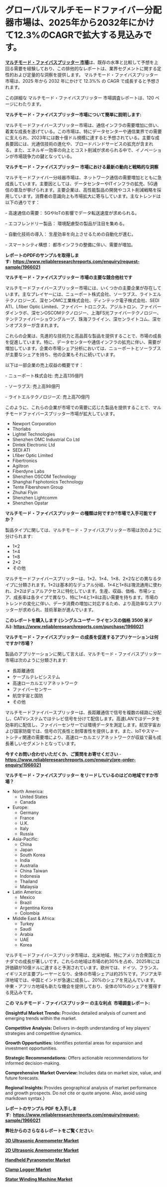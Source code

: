 <p><h1>グローバルマルチモードファイバー分配器市場は、2025年から2032年にかけて12.3%のCAGRで拡大する見込みです。</h1></p><p data-sourcepos="1:1-1:157"><strong><a href="https://www.reliableresearchreports.com/multimode-fiber-splitter-r1966021?utm_campaign=110&utm_medium=36&utm_source=Github&utm_content=ia&utm_term=10042025&utm_id=multimode-fiber-splitter">マルチモード・ファイバスプリッター 市場</a></strong>は、既存の水準と比較して予想を上回る需要を経験しており、この排他的なレポートは、業界セグメントに関する定性的および定量的な洞察を提供します。 マルチモード・ファイバスプリッター 市場は、2025 年から 2032 年にかけて 12.3%% の CAGR で成長すると予想されます。</p>
<p data-sourcepos="3:1-3:50">この詳細な マルチモード・ファイバスプリッター 市場調査レポートは、120 ページにわたります。</p>
<p><strong>マルチモード・ファイバスプリッター市場について簡単に説明します:</strong></p>
<p><p>マルチモードファイバースプリッター市場は、通信インフラの需要増加に伴い、着実な成長を遂げている。この市場は、特にデータセンターや通信業界での需要に支えられ、2023年には数十億ドル規模に達すると予想されている。主要な成長要因には、光通信技術の進化や、ブロードバンドサービスの拡充が含まれる。また、エネルギー効率の向上とコスト削減が求められる中で、イノベーションが市場競争力の鍵となっている。</p></p>
<p><strong>マルチモード・ファイバスプリッター 市場における最新の動向と戦略的な洞察</strong></p>
<p><p>マルチモードファイバー分岐器市場は、ネットワーク通信の需要増加とともに急成長しています。主要因としては、データセンターやITインフラの拡充、5G通信の普及が挙げられます。主要企業は、高性能製品の開発やコスト削減戦略を採用しています。消費者の意識向上も市場拡大に寄与しています。主なトレンドは以下の通りです：</p><p>- 高速通信の需要： 5GやIoTの影響でデータ転送速度が求められる。</p><p>- エコフレンドリー製品： 環境配慮型の製品が注目を集める。</p><p>- 自動化技術の導入： 生産効率を向上させるための自動化が進む。</p><p>- スマートシティ構想： 都市インフラの整備に伴い、需要が増加。</p></p>
<p><strong>レポートのPDFのサンプルを取得します</strong><strong>:&nbsp;&nbsp;<a href="https://www.reliableresearchreports.com/enquiry/request-sample/1966021?utm_campaign=110&utm_medium=36&utm_source=Github&utm_content=ia&utm_term=10042025&utm_id=multimode-fiber-splitter">https://www.reliableresearchreports.com/enquiry/request-sample/1966021</a></strong></p>
<p><strong>マルチモード・ファイバスプリッター 市場の主要な競合他社です</strong></p>
<p><p>マルチモードファイバースプリッター市場には、いくつかの主要企業が存在しています。主なプレイヤーには、ニューポート株式会社、ソーラブス、ライトエルテクノロジーズ、深センOMC工業株式会社、ディンテック電子株式会社、SEDI ATI、Lfiber Optic Limited、ファイバー トロニクス、アジルトロン、ファイバーダインラボ、深センOSCOMテクノロジー、上海FS光ファイバーテクノロジー、テンテファイバーショウングループ、珠海フライイン、深センライトコム、深センオプスターが含まれます。</p><p>これらの企業は、先進的な技術力と高品質な製品を提供することで、市場の成長を促進しています。特に、データセンターや通信インフラの拡充に伴い、需要が増加しています。企業の市場シェア分析においては、ニューポートとソーラブスが主要なシェアを持ち、他の企業もそれに続いています。</p><p>以下は一部企業の売上収益の概要です：</p><p>- ニューポート株式会社: 売上高135億円</p><p>- ソーラブス: 売上高98億円</p><p>- ライトエルテクノロジーズ: 売上高70億円</p><p>このように、これらの企業が市場での需要に応じた製品を提供することで、マルチモードファイバースプリッター市場が拡大しています。</p></p>
<p><ul><li>Newport Corporation</li><li>Thorlabs</li><li>Lightel Technologies</li><li>Shenzhen OMC Industrial Co Ltd</li><li>Dintek Electronic Ltd</li><li>SEDI ATI</li><li>Lfiber Optic Limited</li><li>Fibertronics</li><li>Agiltron</li><li>Fiberdyne Labs</li><li>Shenzhen OSCOM Technology</li><li>Shanghai Fsphotonics Technology</li><li>Tente Fibershown Group</li><li>Zhuhai Flyin</li><li>Shenzhen Lightcomm</li><li>Shenzhen Opstar</li></ul></p>
<p><strong>マルチモード・ファイバスプリッター の種類は何ですか?市場で入手可能ですか？</strong></p>
<p>製品タイプに関しては、マルチモード・ファイバスプリッター市場は次のように分けられます:</p>
<p><ul><li>1×2</li><li>1×4</li><li>1×8</li><li>2×2</li><li>その他</li></ul></p>
<p><p>マルチモードファイバースプリッターは、1×2、1×4、1×8、2×2などの異なるタイプに分類されます。1×2は基本的なデュアル分岐、1×4と1×8は塊流通用に使われ、2×2はデュアルアクセスに特化しています。生産、収益、価格、市場シェア、成長率は各タイプで異なり、特に1×4と1×8は高い需要を持ちます。市場のトレンドの変化に伴い、データ消費の増加に対応するため、より高効率なスプリッターが求められ、技術革新が進んでいます。</p></p>
<p><strong>このレポートを購入します (シングルユーザー ライセンスの価格 3500 米ドル):&nbsp;<a href="https://www.reliableresearchreports.com/purchase/1966021?utm_campaign=110&utm_medium=36&utm_source=Github&utm_content=ia&utm_term=10042025&utm_id=multimode-fiber-splitter">https://www.reliableresearchreports.com/purchase/1966021</a></strong></p>
<p><strong>マルチモード・ファイバスプリッター の成長を促進するアプリケーションは何ですか?市場？</strong></p>
<p>製品のアプリケーションに関して言えば、マルチモード・ファイバスプリッター市場は次のように分類されます:</p>
<p><ul><li>長距離通信</li><li>ケーブルテレビシステム</li><li>高速ローカルエリアネットワーク</li><li>ファイバーセンサー</li><li>航空宇宙と国防</li><li>その他</li></ul></p>
<p><p>マルチモードファイバースプリッターは、長距離通信で信号を複数の経路に分配し、CATVシステムではテレビ信号を分けて配信します。高速LANではデータを効率的に配信し、ファイバーセンサーでは環境データを測定します。航空宇宙および国家防衛では、信号の冗長性と耐障害性を提供します。また、IoTやスマートシティ関連の需要増により、高速ローカルエリアネットワークが収益で最も成長著しいセグメントとなっています。</p></p>
<p><strong>今すぐお問い合わせいただくか、ご質問をお寄せください</strong><strong>&nbsp;</strong>-<strong><a href="https://www.reliableresearchreports.com/enquiry/pre-order-enquiry/1966021?utm_campaign=110&utm_medium=36&utm_source=Github&utm_content=ia&utm_term=10042025&utm_id=multimode-fiber-splitter">https://www.reliableresearchreports.com/enquiry/pre-order-enquiry/1966021</a></strong></p>
<p><strong>マルチモード・ファイバスプリッター をリードしているのはどの地域ですか市場？</strong></p>
<p><ul>
    <li>
        North America:
        <ul>
            <li>United States</li>
            <li>Canada</li>
        </ul>
    </li>
    <li>
        Europe:
        <ul>
            <li>Germany</li>
            <li>France</li>
            <li>U.K.</li>
            <li>Italy</li>
            <li>Russia</li>
        </ul>
    </li>
    <li>
        Asia-Pacific:
        <ul>
            <li>China</li>
            <li>Japan</li>
            <li>South Korea</li>
            <li>India</li>
            <li>Australia</li>
            <li>China Taiwan</li>
            <li>Indonesia</li>
            <li>Thailand</li>
            <li>Malaysia</li>
        </ul>
    </li>
    <li>
        Latin America:
        <ul>
            <li>Mexico</li>
            <li>Brazil</li>
            <li>Argentina Korea</li>
            <li>Colombia</li>
        </ul>
    </li>
    <li>
        Middle East & Africa:
        <ul>
            <li>Turkey</li>
            <li>Saudi</li>
            <li>Arabia</li>
            <li>UAE</li>
            <li>Korea</li>
        </ul>
    </li>
    </ul></p>
<p><p>マルチモードファイバースプリッタ市場は、北米地域、特にアメリカ合衆国とカナダでの成長が著しいです。これらの地域は市場の約30%を占め、2025年には評価額が10億ドルに達すると予測されています。欧州では、ドイツ、フランス、イギリスが主要プレーヤーとなり、全体の市場シェアは約25%です。アジア太平洋地域では、中国とインドが急速に成長し、20%のシェアを見込んでいます。中東・アフリカ地域も新たな機会を提供しており、全体の10%のシェアを獲得する見込みです。</p></p>
<p><strong>この マルチモード・ファイバスプリッター の主な利点&nbsp; 市場調査レポート:</strong></p>
<p><strong>{Insightful Market Trends:</strong> Provides detailed analysis of current and emerging trends within the market.</p>
<p><strong>Competitive Analysis:</strong> Delivers in-depth understanding of key players' strategies and competitive dynamics.</p>
<p><strong>Growth Opportunities:</strong> Identifies potential areas for expansion and investment opportunities.</p>
<p><strong>Strategic Recommendations:</strong> Offers actionable recommendations for informed decision-making.</p>
<p><strong>Comprehensive Market Overview: </strong>Includes data on market size, value, and future forecasts.</p>
<p><strong>Regional Insights: </strong>Provides geographical analysis of market performance and growth prospects. Do not cite or quote anyone. Also, avoid using markdown syntax.}</p>
<p><strong>レポートのサンプル PDF を入手します:&nbsp;</strong><strong>&nbsp;<a href="https://www.reliableresearchreports.com/enquiry/request-sample/1966021?utm_campaign=110&utm_medium=36&utm_source=Github&utm_content=ia&utm_term=10042025&utm_id=multimode-fiber-splitter">https://www.reliableresearchreports.com/enquiry/request-sample/1966021</a></strong></p>
<p></p>
<p></p>
<p></p>
<p></p>
<p><strong>弊社からのさらなるレポートをご覧ください:</strong></p>
<p><strong><p><a href="https://github.com/myongfranzcs/Market-Research-Report-List-1/blob/main/3d-ultrasonic-anemometer-market.md?utm_campaign=110&utm_medium=36&utm_source=Github&utm_content=ia&utm_term=10042025&utm_id=multimode-fiber-splitter">3D Ultrasonic Anemometer Market</a></p><p><a href="https://github.com/biandnikelrs/Market-Research-Report-List-1/blob/main/2d-ultrasonic-anemometer-market.md?utm_campaign=110&utm_medium=36&utm_source=Github&utm_content=ia&utm_term=10042025&utm_id=multimode-fiber-splitter">2D Ultrasonic Anemometer Market</a></p><p><a href="https://github.com/tentandyik/Market-Research-Report-List-1/blob/main/handheld-pyranometer-market.md?utm_campaign=110&utm_medium=36&utm_source=Github&utm_content=ia&utm_term=10042025&utm_id=multimode-fiber-splitter">Handheld Pyranometer Market</a></p><p><a href="https://github.com/lonanweaseh4/Market-Research-Report-List-1/blob/main/clamp-logger-market.md?utm_campaign=110&utm_medium=36&utm_source=Github&utm_content=ia&utm_term=10042025&utm_id=multimode-fiber-splitter">Clamp Logger Market</a></p><p><a href="https://github.com/negrocybul4w/Market-Research-Report-List-1/blob/main/stator-winding-machine-market.md?utm_campaign=110&utm_medium=36&utm_source=Github&utm_content=ia&utm_term=10042025&utm_id=multimode-fiber-splitter">Stator Winding Machine Market</a></p></strong></p>